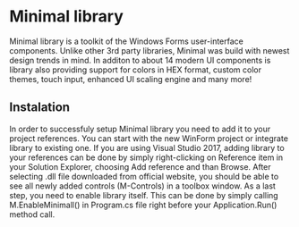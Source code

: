 # Minimal library

Minimal library is a toolkit of the Windows Forms user-interface components. Unlike other 3rd party libraries, Minimal was build with newest design trends in mind. In additon to about 14 modern UI components is library also providing support for colors in HEX format, custom color themes, touch input, enhanced UI scaling engine and many more!

## Instalation

In order to successfuly setup Minimal library you need to add it to your project references. You can start with the new WinForm project or integrate library to existing one. If you are using Visual Studio 2017, adding library to your references can be done by simply right-clicking on Reference item in your Solution Explorer, choosing Add reference and than Browse. After selecting .dll file downloaded from official website, you should be able to see all newly added controls (M-Controls) in a toolbox window. As a last step, you need to enable library itself. This can be done by simply calling M.EnableMinimall() in Program.cs file right before your Application.Run() method call. 

